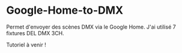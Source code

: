 # Google-Home-to-DMX
Permet d'envoyer des scènes DMX via le Google Home.
J'ai utilisé 7 fixtures DEL DMX 3CH. 

Tutoriel à venir !
